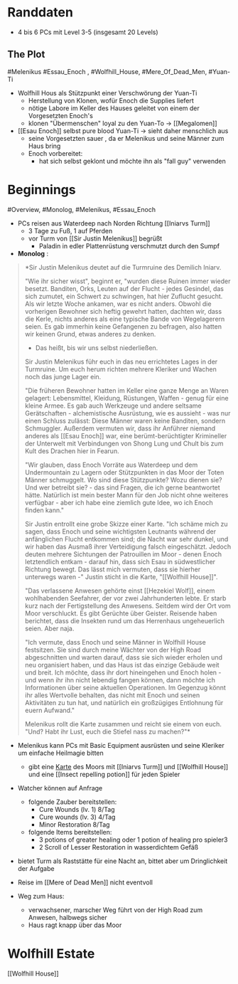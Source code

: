 # Randdaten
- 4 bis 6 PCs mit Level 3-5 (insgesamt 20 Levels)
## The Plot
#Melenikus #Essau_Enoch , #Wolfhill_House, #Mere_Of_Dead_Men, #Yuan-Ti 
- Wolfhill Hous als Stützpunkt einer Verschwörung der Yuan-Ti
	- Herstellung von Klonen, wofür Enoch die Supplies liefert
	- nötige Labore im Keller des Hauses geleitet von einem der Vorgesetzten Enoch's
	- klonen "Übermenschen" loyal zu den Yuan-To -> [[Megalomen]]
- [[Esau Enoch]] selbst pure blood Yuan-Ti -> sieht daher menschlich aus
	- seine Vorgesetzten sauer , da er Melenikus und seine Männer zum Haus bring
	- Enoch vorbereitet:
		- hat sich selbst geklont und möchte ihn als "fall guy" verwenden
# Beginnings
#Overview, #Monolog, #Melenikus, #Essau_Enoch 
- PCs reisen aus Waterdeep nach Norden Richtung [[Iniarvs Turm]]
	- 3 Tage zu Fuß, 1 auf Pferden
	- vor Turm von [[Sir Justin Melenikus]] begrüßt 
		- Paladin in edler Plattenrüstung verschmutzt durch den Sumpf
- **Monolog** :

> *Sir Justin Melenikus deutet auf die Turmruine des Demilich Iniarv. 
> 
> "Wie ihr sicher wisst", beginnt er, "wurden diese Ruinen immer wieder besetzt. Banditen, Orks, Leuten auf der Flucht - jedes Gesindel, das sich zumutet, ein Schwert zu schwingen, hat hier Zuflucht gesucht. Als wir letzte Woche ankamen, war es nicht anders. Obwohl die vorherigen Bewohner sich heftig gewehrt hatten, dachten wir, dass die Kerle, nichts anderes als eine typische Bande von Wegelagerern seien. Es gab immerhin keine Gefangenen zu befragen, also hatten wir keinen Grund, etwas anderes zu denken. 
> - Das heißt, bis wir uns selbst niederließen.
> 
> Sir Justin Melenikus führ euch in das neu errichtetes Lages in der Turmruine. Um euch herum richten mehrere Kleriker und Wachen noch das junge Lager ein.
> 
> "Die früheren Bewohner hatten im Keller eine ganze Menge an Waren gelagert: Lebensmittel, Kleidung, Rüstungen, Waffen - genug für eine kleine Armee. Es gab auch Werkzeuge und andere seltsame Gerätschaften - alchemistische Ausrüstung, wie es aussieht - was nur einen Schluss zulässt: Diese Männer waren keine Banditen, sondern Schmuggler. Außerdem vermuten wir, dass ihr Anführer niemand anderes als [[Esau Enoch]] war, eine berümt-berüchtigter Krimineller der Unterwelt mit Verbindungen von Shong Lung und Chult bis zum Kult des Drachen hier in Fearun.
>
> "Wir glauben, dass Enoch Vorräte aus Waterdeep und dem Undermountain zu Lagern oder Stützpunkten in das Moor der Toten Männer schmuggelt. Wo sind diese Stützpunkte? Wozu dienen sie? Und wer betreibt sie? - das sind Fragen, die ich gerne beantwortet hätte. Natürlich ist mein bester Mann für den Job nicht ohne weiteres verfügbar - aber ich habe eine ziemlich gute Idee, wo ich Enoch finden kann."
> 
> Sir Justin entrollt eine grobe Skizze einer Karte. "Ich schäme mich zu sagen, dass Enoch und seine wichtigsten Leutnants während der anfänglichen Flucht entkommen sind; die Nacht war sehr dunkel, und wir haben das Ausmaß ihrer Verteidigung falsch eingeschätzt. Jedoch deuten mehrere Sichtungen der Patrouillen im Moor - denen Enoch letztendlich entkam - darauf hin, dass sich Esau in südwestlicher Richtung bewegt. Das lässt mich vermuten, dass sie hierher unterwegs waren -" Justin sticht in die Karte, "[[Wolfhill House]]". 
> 
> "Das verlassene Anwesen gehörte einst [[Hezekiel Wolf]], einem wohlhabenden Seefahrer, der vor zwei Jahrhunderten lebte. Er starb kurz nach der Fertigstellung des Anwesens. Seitdem wird der Ort vom Moor verschluckt. Es gibt Gerüchte über Geister. Reisende haben berichtet, dass die Insekten rund um das Herrenhaus ungeheuerlich seien. Aber naja. 
> 
> "Ich vermute, dass Enoch und seine Männer in Wolfhill House festsitzen. Sie sind durch meine Wächter von der High Road abgeschnitten und warten darauf, dass sie sich wieder erholen und neu organisiert haben, und das Haus ist das einzige Gebäude weit und breit. Ich möchte, dass ihr dort hineingehen und Enoch holen - und wenn ihr ihn nicht lebendig fangen können, dann möchte ich Informationen über seine aktuellen Operationen. Im Gegenzug könnt ihr alles Wertvolle behalten, das nicht mit Enoch und seinen Aktivitäten zu tun hat, und natürlich ein großzügiges Entlohnung für euern Aufwand." 
> 
> Melenikus rollt die Karte zusammen und reicht sie einem von euch. "Und? Habt ihr Lust, euch die Stiefel nass zu machen?"*

- Melenikus kann PCs mit Basic Equipment ausrüsten und seine Kleriker um einfache Heilmagie bitten
	- gibt eine [Karte](Karte_Chapter1.md) des Moors mit [[Iniarvs Turm]] und [[Wolfhill House]] und eine [[Insect repelling potion]] für jeden Spieler
- Watcher können auf Anfrage 
	- folgende Zauber bereitstellen:
		- Cure Wounds (lv. 1) 8/Tag
		- Cure wounds (lv. 3) 4/Tag
		- Minor Restoration 8/Tag
	- folgende Items bereitstellen:
		- 3 potions of greater healing oder 1 potion of healing pro spieler3
		- 2 Scroll of Lesser Restoration in wasserdichtem Gefäß
- bietet Turm als Raststätte für eine Nacht an, bittet aber um Dringlichkeit der Aufgabe
- Reise im [[Mere of Dead Men]] nicht eventvoll

- Weg zum Haus:
	- verwachsener, marscher Weg führt von der High Road zum Anwesen, halbwegs sicher
	- Haus ragt knapp über das Moor
# Wolfhill Estate
[[Wolfhill House]]
